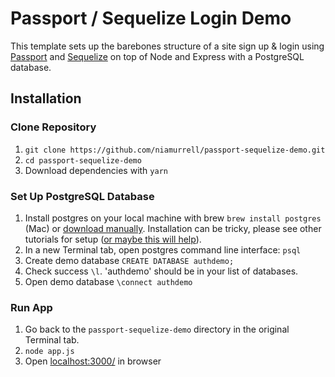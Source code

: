 # Passport / Sequelize Login Demo

This template sets up the barebones structure of a site sign up & login using [Passport](http://passportjs.org/) and [Sequelize](http://sequelizejs.com/) on top of Node and Express with a PostgreSQL database.

## Installation

### Clone Repository

1. `git clone https://github.com/niamurrell/passport-sequelize-demo.git`
2. `cd passport-sequelize-demo`
3. Download dependencies with `yarn`

### Set Up PostgreSQL Database

1. Install postgres on your local machine with brew `brew install postgres` (Mac) or [download manually](https://www.postgresql.org/download/). Installation can be tricky, please see other tutorials for setup ([or maybe this will help](https://niamurrell.github.io/daily/2017/07/14/postgres-success/)).
2. In a new Terminal tab, open postgres command line interface: `psql`
3. Create demo database `CREATE DATABASE authdemo;`
4. Check success `\l`. 'authdemo' should be in your list of databases.
5. Open demo database `\connect authdemo`

### Run App

1. Go back to the `passport-sequelize-demo` directory in the original Terminal tab.
2. `node app.js`
3. Open [localhost:3000/](http://localhost:3000/) in browser
